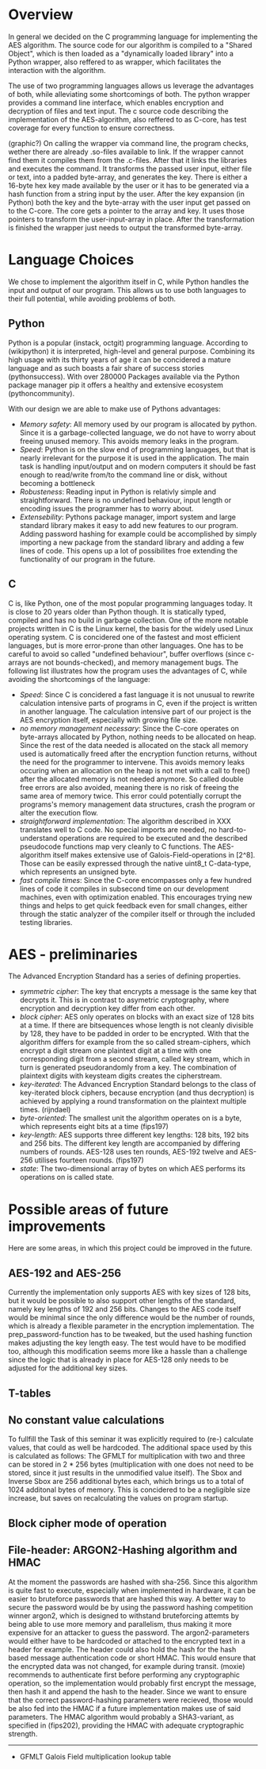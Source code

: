 # Overview

In general we decided on the C programming language for implementing the AES algorithm. The source code for our algorithm is compiled to a "Shared Object", which is then loaded as a "dynamically loaded library" into a Python wrapper, also reffered to as wrapper, which facilitates the interaction with the algorithm. 

The use of two programming languages allows us leverage the advantages of both, while alleviating some shortcomings of both.
The python wrapper provides a command line interface, which enables encryption and decryption of files and text input. The c source code describing the implementation of the AES-algorithm, also reffered to as C-core, has test coverage for every function to ensure correctness.

(graphic?) On calling the wrapper via command line, the program checks, wether there are already .so-files available to link. If the wrapper cannot find them it compiles them from the .c-files. After that it links the libraries and executes the command. It transforms the passed user input, either file or text, into a padded byte-array, and generates the key. There is either a 16-byte hex key made available by the user or it has to be generated via a hash function from a string input by the user. After the key expansion (in Python) both the key and the byte-array with the user input get passed on to the C-core. The core gets a pointer to the array and key. It uses those pointers to transform the user-input-array in place. After the transformation is finished the wrapper just needs to output the transformed byte-array.

# Language Choices

We chose to implement the algorithm itself in C, while Python handles the input and output of our program. This allows us to use both languages to their full potential, while avoiding problems of both.

## Python

Python is a popular (instack, octgit) programming language. According to (wikipython) it is interpreted, high-level and general purpose. Combining its high usage with its thirty years of age it can be concidered a mature language and as such boasts a fair share of success stories (pythonsuccess). With over 280000 Packages available via the Python package manager pip it offers a healthy and extensive ecosystem (pythoncommunity). 

With our design we are able to make use of Pythons advantages:
* *Memory safety*: All memory used by our program is allocated by python. Since it is a garbage-collected language, we do not have to worry about freeing unused memory. This avoids memory leaks in the program.
* *Speed*: Python is on the slow end of programming languages, but that is nearly irrelevant for the purpose it is used in the application. The main task is handling input/output and on modern computers it should be fast enough to read/write from/to the command line or disk, without becoming a bottleneck
* *Robusteness*: Reading input in Python is relativly simple and straightforward. There is no undefined behaviour, input length or encoding issues the programmer has to worry about. 
* *Extensebility*: Pythons package manager, import system and large standard library makes it easy to add new features to our program. Adding password hashing for example could be accomplished by simply importing a new package from the standard library and adding a few lines of code. This opens up a lot of possibilites froe extending the functionality of our program in the future.

## C

C is, like Python, one of the most popular programming languages today. It is close to 20 years older than Python though. It is statically typed, compiled and has no build in garbage collection. One of the more notable projects written in C is the Linux kernel, the basis for the widely used Linux operating system. 
C is concidered one of the fastest and most efficient languages, but is more error-prone than other languages. One has to be careful to avoid so called "undefined behaviour", buffer overflows (since c-arrays are not bounds-checked), and memory management bugs. The following list illustrates how the program uses the advantages of C, while avoiding the shortcomings of the language:

* *Speed*: Since C is concidered a fast language it is not unusual to rewrite calculation intensive parts of programs in C, even if the project is written in another language. The calculation intensive part of our project is the AES encryption itself, especially with growing file size.
* *no memory management necessary*: Since the C-core operates on byte-arrays allocated by Python, nothing needs to be allocated on heap. Since the rest of the data needed is allocated on the stack all memory used is automatically freed after the encryption function returns, without the need for the programmer to intervene. This avoids memory leaks occuring when an allocation on the heap is not met with a call to free() after the allocated memory is not needed anymore. So called double free errors are also avoided, meaning there is no risk of freeing the same area of memory twice. This error could potentially corrupt the programs's memory management data structures, crash the program or alter the execution flow.
* *straightforward implementation*: The algorithm described in XXX translates well to C code. No special imports are needed, no hard-to-understand operations are required to be executed and the described pseudocode functions map very cleanly to C functions. The AES-algorithm itself makes extensive use of Galois-Field-operations in \[2^8\]. Those can be easily expressed through the native uint8_t C-data-type, which represents an unsigned byte.
* *fast compile times*: Since the C-core encompasses only a few hundred lines of code it compiles in subsecond time on our development machines, even with optimization enabled. This encourages trying new things and helps to get quick feedback even for small changes, either through the static analyzer of the compiler itself or through the included testing libraries.

# AES - preliminaries

The Advanced Encryption Standard has a series of defining properties.

* *symmetric cipher*: The key that encrypts a message is the same key that decrypts it. This is in contrast to asymetric cryptography, where encryption and decryption key differ from each other.
* *block cipher*: AES only operates on blocks with an exact size of 128 bits at a time. If there are bitsequences whose length is not cleanly divisible by 128, they have to be padded in order to be encrypted. With that the algorithm differs for example from the so called stream-ciphers, which encrypt a digit stream one plaintext digit at a time with one corresponding digit from a second stream, called key stream, which in turn is generated pseudorandomly from a key. The combination of plaintext digits with keysteam digits creates the cipherstream.
* *key-iterated*: The Advanced Encryption Standard belongs to the class of key-iterated block ciphers, because encryption (and thus decryption) is achieved by applying a round transformation on the plaintext multiple times. (rijndael)
* *byte-oriented*: The smallest unit the algorithm operates on is a byte, which represents eight bits at a time (fips197)
* *key-length*: AES supports three different key lengths: 128 bits, 192 bits and 256 bits. The different key length are accompanied by differing numbers of rounds. AES-128 uses ten rounds, AES-192 twelve and AES-256 utilises fourteen rounds. (fips197)
* *state*: The two-dimensional array of bytes on which AES performs its operations on is called state. 
# Possible areas of future improvements

Here are some areas, in which this project could be improved in the future.

## AES-192 and AES-256

Currently the implementation only supports AES with key sizes of 128 bits, but it would be possible to also support other lengths of the standard, namely key lengths of 192 and 256 bits. Changes to the AES code itself would be minimal since the only difference would be the number of rounds, which is already a flexible parameter in the encryption implementation. The prep_password-function has to be tweaked, but the used hashing function makes adjusting the key length easy. 
The test would have to be modified too, although this modification seems more like a hassle than a challenge since the logic that is already in place for AES-128 only needs to be adjusted for the additional key sizes.

## T-tables

## No constant value calculations

To fullfill the Task of this seminar it was explicitly required to (re-) calculate values, that could as well be hardcoded. The additional space used by this is calculated as follows: 
The GFMLT for multiplication with two and three can be stored in 2 * 256 bytes (multiplication with one does not need to be stored, since it just results in the unmodified value itself). The Sbox and Inverse Sbox are 256 additional bytes each, which brings us to a total of 1024 additonal bytes of memory. This is concidered to be a negligible size increase, but saves on recalculating the values on program startup.

## Block cipher mode of operation

## File-header: ARGON2-Hashing algorithm and HMAC

At the moment the passwords are hashed with sha-256. Since this algorithm is quite fast to execute, especially when implemented in hardware, it can be easier to bruteforce passwords that are hashed this way. A better way to secure the password would be by using the password hashing competition winner argon2, which is designed to withstand bruteforcing attemts by being able to use more memory and parallelism, thus making it more expensive for an attacker to guess the password. 
The argon2-parameters would either have to be hardcoded or attached to the encrypted text in a header for example.
The header could also hold the hash for the hash based message authentication code or short HMAC. This would ensure that the encrypted data was not changed, for example during transit. (moxie) recommends to authenticate first before performing any cryptographic operation, so the implementation would probably first encrypt the message, then hash it and append the hash to the header. Since we want to ensure that the correct password-hashing parameters were recieved, those would be also fed into the HMAC if a future implementation makes use of said parameters. The HMAC algorithm would probably a SHA3-variant, as specified in (fips202), providing the HMAC with adequate cryptographic strength.





---
* GFMLT Galois Field multiplication lookup table
